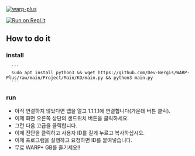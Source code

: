 [![warp-plus](https://github-readme-stats.vercel.app/api/pin/?username=Dev-Nergis&repo=WARP-Plus&theme=white)](https://github.com/Dev-Nergis/WARP-Plus)<br/>

[![Run on Repl.it](https://repl.it/badge/github/Dev-Nergis/WARP-Plus)](https://repl.it/github/Dev-Nergis/WARP-Plus)

## How to do it
  ### install
      ```
      sudo apt install python3 && wget https://github.com/Dev-Nergis/WARP-Plus/raw/main/Project/Main/KO/main.py && python3 main.py
      ```
  ### run
  - 아직 연결하지 않았다면 앱을 열고 1.1.1.1에 연결합니다(가운데 버튼 클릭).
  - 이제 화면 오른쪽 상단의 샌드위치 버튼을 클릭하세요.
  - 그런 다음 고급을 클릭합니다.
  - 이제 진단을 클릭하고 사용자 ID를 길게 누르고 복사하십시오.
  - 이제 프로그램을 실행하고 요청하면 ID를 붙여넣습니다.
  - 무료 WARP+ GB를 즐기세요!!
